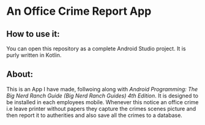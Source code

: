# An Office Crime Report App

## How to use it:

You can open this repository as a complete Android Studio project. It is purly written in Kotlin.

## About:
This is an App I have made, follwoing along with *Android Programming: The Big Nerd Ranch Guide (Big Nerd Ranch Guides) 4th Edition*. It is designed to be installed
in each employees mobile. Whenever this notice an office crime i.e leave printer without papers they capture the crimes scenes picture and then report it to 
autherities and also save all the crimes to a database.
